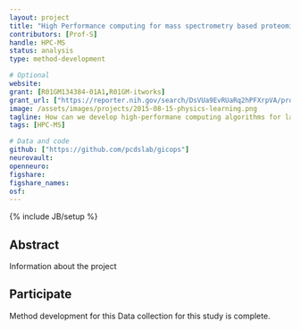 ```yaml
---
layout: project
title: "High Performance computing for mass spectrometry based proteomics"
contributors: [Prof-S]
handle: HPC-MS
status: analysis
type: method-development

# Optional
website:
grant: [R01GM134384-01A1,R01GM-itworks]
grant_url: ["https://reporter.nih.gov/search/DsVUa9EvRUaRq2hPFXrpVA/project-details/9973317#details","https://reporter.nih.gov/search/DsVUa9EvRUaRq2hPFXrpVA/project-details/9973317#details"]
image: /assets/images/projects/2015-08-15-physics-learning.png
tagline: How can we develop high-performane computing algorithms for large-scale MS omics data?
tags: [HPC-MS]

# Data and code
github: ["https://github.com/pcdslab/gicops"]
neurovault:
openneuro:
figshare:
figshare_names:
osf:
---
```

{% include JB/setup %}

## Abstract

Information about the project

## Participate

Method development for this Data collection for this study is complete.

